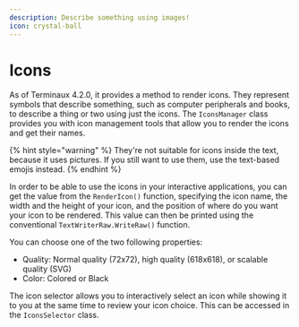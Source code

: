 ```yaml
---
description: Describe something using images!
icon: crystal-ball
---
```


# Icons

As of Terminaux 4.2.0, it provides a method to render icons. They represent symbols that describe something, such as computer peripherals and books, to describe a thing or two using just the icons. The `IconsManager` class provides you with icon management tools that allow you to render the icons and get their names.

{% hint style="warning" %}
They're not suitable for icons inside the text, because it uses pictures. If you still want to use them, use the text-based emojis instead.
{% endhint %}

In order to be able to use the icons in your interactive applications, you can get the value from the `RenderIcon()` function, specifying the icon name, the width and the height of your icon, and the position of where do you want your icon to be rendered. This value can then be printed using the conventional `TextWriterRaw.WriteRaw()` function.

You can choose one of the two following properties:

* Quality: Normal quality (72x72), high quality (618x618), or scalable quality (SVG)
* Color: Colored or Black

The icon selector allows you to interactively select an icon while showing it to you at the same time to review your icon choice. This can be accessed in the `IconsSelector` class.

